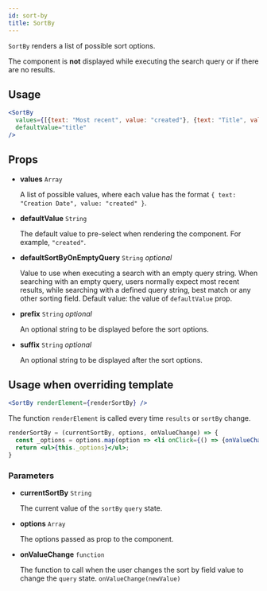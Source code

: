 ```yaml
---
id: sort-by
title: SortBy
---
```


`SortBy` renders a list of possible sort options.

The component is **not** displayed while executing the search query or if there are no results.

## Usage

```jsx
<SortBy
  values={[{text: "Most recent", value: "created"}, {text: "Title", value: "title"}]}
  defaultValue="title"
/>
```

## Props

* **values** `Array`

  A list of possible values, where each value has the format `{ text: "Creation Date", value: "created" }`.

* **defaultValue** `String`

  The default value to pre-select when rendering the component. For example, `"created"`.

* **defaultSortByOnEmptyQuery** `String` *optional*

  Value to use when executing a search with an empty query string. When searching with an empty query, users normally expect most recent results, while searching with a defined query string, best match or any other sorting field. Default value: the value of `defaultValue` prop.

- **prefix** `String` _optional_

  An optional string to be displayed before the sort options.

- **suffix** `String` _optional_

  An optional string to be displayed after the sort options.

## Usage when overriding template

```jsx
<SortBy renderElement={renderSortBy} />
```

The function `renderElement` is called every time `results` or `sortBy` change.

```jsx
renderSortBy = (currentSortBy, options, onValueChange) => {
  const _options = options.map(option => <li onClick={() => {onValueChange(option.value)}}>{option.text}</li>);
  return <ul>{this._options}</ul>;
}
```

### Parameters

* **currentSortBy** `String`

  The current value of the `sortBy` `query` state.

* **options** `Array`

  The options passed as prop to the component.

* **onValueChange** `function`

  The function to call when the user changes the sort by field value to change the `query` state. `onValueChange(newValue)`

